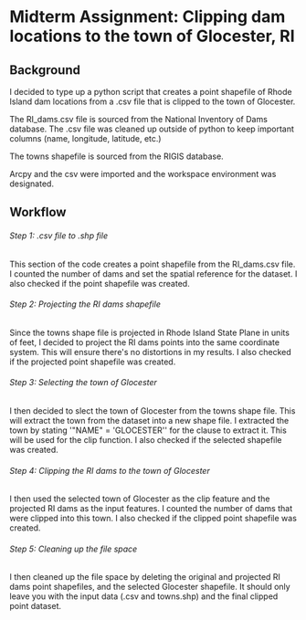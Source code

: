 # Midterm Assignment: Clipping dam locations to the town of Glocester, RI

## Background

I decided to type up a python script that creates a point shapefile of Rhode Island dam locations from a .csv file that is clipped to the town of Glocester. 

The RI_dams.csv file is sourced from the National Inventory of Dams database. The .csv file was cleaned up outside of python to keep important columns (name, longitude, latitude, etc.)

The towns shapefile is sourced from the RIGIS database.

Arcpy and the csv were imported and the workspace environment was designated.

## Workflow

###### Step 1: .csv file to .shp file

This section of the code creates a point shapefile from the RI_dams.csv file. I counted the number of dams and set the spatial reference for the dataset. I also checked if the point shapefile was created.

###### Step 2: Projecting the RI dams shapefile

Since the towns shape file is projected in Rhode Island State Plane in units of feet, I decided to project the RI dams points into the same coordinate system. This will ensure there's no distortions in my results. I also checked if the projected point shapefile was created.

###### Step 3: Selecting the town of Glocester

I then decided to slect the town of Glocester from the towns shape file. This will extract the town from the dataset into a new shape file. I extracted the town by stating '"NAME" = \'GLOCESTER\'' for the clause to extract it. This will be used for the clip function. I also checked if the selected shapefile was created.

###### Step 4: Clipping the RI dams to the town of Glocester

I then used the selected town of Glocester as the clip feature and the projected RI dams as the input features. I counted the number of dams that were clipped into this town. I also checked if the clipped point shapefile was created.

###### Step 5: Cleaning up the file space

I then cleaned up the file space by deleting the original and projected RI dams point shapefiles, and the selected Glocester shapefile. It should only leave you with the input data (.csv and towns.shp) and the final clipped point dataset.
